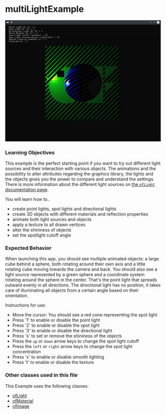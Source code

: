 # multiLightExample

![Screenshot of multiLightExample](multiLightExample.png)

### Learning Objectives

This example is the perfect starting point if you want to try out different light sources and their interaction with various objects. The animations and the possibility to alter attributes regarding the graphics library, the lights and the objects gives you the power to compare and understand the settings. There is more information about the different light sources on [the `ofLight` documentation page](http://openframeworks.cc/documentation/gl/ofLight/).

You will learn how to..
* create point lights, spot lights and directional lights
* create 3D objects with different materials and reflection properties
* animate both light sources and objects
* apply a texture to all drawn vertices
* alter the shininess of objects
* set the spotlight cutoff angle

### Expected Behavior

When launching this app, you should see multiple animated objects: a large cube behind a sphere, both rotating around their own axis and a little rotating cube moving towards the camera and back. You should also see a light source represented by a green sphere and a coordinate system rotating around the sphere in the center. That's the point light that spreads outward evenly in all directions. The directional light has no position, it takes care of illuminating all objects from a certain angle based on their orientation.

Instructions for use:

* Move the cursor: You should see a red cone representing the spot light
* Press '1' to enable or disable the point light
* Press '2' to enable or disable the spot light
* Press '3' to enable or disable the directional light
* Press 's' to set or remove the shininess of the objects
* Press the `up` or `down` arrow keys to change the spot light cutoff
* Press the `left` or `right` arrow keys to change the spot light concentration
* Press 'x' to enable or disable smooth lighting
* Press 't' to enable or disable the texture

### Other classes used in this file

This Example uses the following classes:

* [ofLight](http://openframeworks.cc/documentation/gl/ofLight/)
* [ofMaterial](http://openframeworks.cc/documentation/gl/ofMaterial/)
* [ofImage](http://openframeworks.cc/documentation/graphics/ofImage/)
